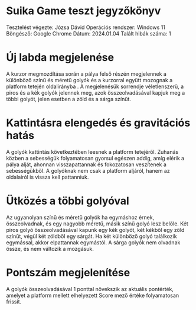 # Suika Game teszt jegyzőkönyv
Tesztelést végezte: Józsa Dávid
Operációs rendszer: Windows 11
Böngésző: Google Chrome
Dátum: 2024.01.04
Talált hibák száma: 1

# Új labda megjelenése
A kurzor megmozdítása során a pálya felső részén megjelennek a különböző színű és méretű golyók és a kurzorral együtt mozognak a platform tetején oldalirányba . A megjelenésük sorrendje véletlenszerű, a piros és a kék golyók jelennek meg, azok összeolvadásával kapjuk meg a többi golyót, jelen esetben a zöld és a sárga színűt.

# Kattintásra elengedés és gravitációs hatás
A golyók kattintás következtében leesnek a platform tetejéről. Zuhanás közben a sebességük folyamatosan gyorsul egészen addig, amíg elérik a pálya alját, ahonnan visszapattannak és fokozatosan veszítenek a sebességükből. A golyóknak nem csak a platform aljáról, hanem az oldalairól is vissza kell pattanniuk.

# Ütközés a többi golyóval
Az ugyanolyan színű és méretű golyók ha egymáshoz érnek, összeolvadnak, és egy nagyobb méretű, másik színű golyó lesz belőle. Két piros golyó összeolvadásával kapunk egy kék golyót, két kékből egy zöld színűt, végül két zöldből egy sárgát. Ha két különböző golyó találkozik egymással, akkor elpattannak egymástól. A sárga golyók nem olvadnak össze, és nem változik a mozgásuk.

# Pontszám megjelenítése
A golyók összeolvadásával 1 ponttal növekszik az aktuális pontérték, amelyet a platform mellett elhelyezett Score mező értéke folyamatosan frissít.

